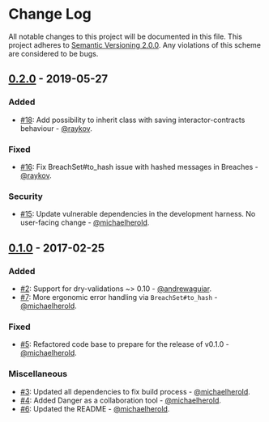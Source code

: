 # Change Log

All notable changes to this project will be documented in this file. This project adheres to [Semantic Versioning 2.0.0][semver]. Any violations of this scheme are considered to be bugs.

[semver]: http://semver.org/spec/v2.0.0.html

## [0.2.0] - 2019-05-27

### Added

* [#18](https://github.com/michaelherold/interactor-contracts/pull/18): Add possibility to inherit class with saving interactor-contracts behaviour - [@raykov](https://github.com/raykov).

### Fixed

* [#16](https://github.com/michaelherold/interactor-contracts/pull/16): Fix BreachSet#to_hash issue with hashed messages in Breaches - [@raykov](https://github.com/raykov).

### Security

* [#15](https://github.com/michaelherold/interactor-contracts/pull/15): Update vulnerable dependencies in the development harness. No user-facing change - [@michaelherold](https://github.com/michaelherold).

## [0.1.0] - 2017-02-25

### Added

* [#2](https://github.com/michaelherold/interactor-contracts/pull/2): Support for dry-validations ~> 0.10 - [@andrewaguiar](https://github.com/andrewaguiar).
* [#7](https://github.com/michaelherold/interactor-contracts/pull/7): More ergonomic error handling via `BreachSet#to_hash` - [@michaelherold](https://github.com/michaelherold).

### Fixed

* [#5](https://github.com/michaelherold/interactor-contracts/pull/5): Refactored code base to prepare for the release of v0.1.0 - [@michaelherold](https://github.com/michaelherold).

### Miscellaneous

* [#3](https://github.com/michaelherold/interactor-contracts/pull/3): Updated all dependencies to fix build process - [@michaelherold](https://github.com/michaelherold).
* [#4](https://github.com/michaelherold/interactor-contracts/pull/4): Added Danger as a collaboration tool - [@michaelherold](https://github.com/michaelherold).
* [#6](https://github.com/michaelherold/interactor-contracts/pull/6): Updated the README - [@michaelherold](https://github.com/michaelherold).

[0.2.0]: https://github.com/michaelherold/interactor-contracts/compare/v0.1.0...v0.2.0
[0.1.0]: https://github.com/michaelherold/interactor-contracts/tree/v0.1.0

